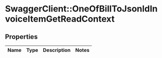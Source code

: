 # SwaggerClient::OneOfBillToJsonldInvoiceItemGetReadContext

## Properties
Name | Type | Description | Notes
------------ | ------------- | ------------- | -------------

